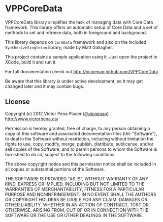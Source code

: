 # VPPCoreData 

VPPCoreData library simplifies the task of managing data with Core Data 
framework. This library offers an automatic setup of Core Data and a set of
methods to set and retrieve data, both in foreground and background.
 
This library depends on `CoreData` framework and also on the included 
`SynthesizeSingleton` library, made by Matt Gallagher.

This project contains a sample application using it. Just open the project in 
XCode, build it and run it. 

For full documentation check out 
http://vicpenap.github.com/VPPCoreData 

Be aware that this library is under active development, so it may get changed 
later and it may contain bugs.

## License 

Copyright (c) 2012 Víctor Pena Placer ([@vicpenap](http://www.twitter.com/vicpenap))
http://www.victorpena.es/


Permission is hereby granted, free of charge, to any person obtaining a copy of this software and associated documentation files (the "Software"), to deal in the Software without restriction, including without limitation the rights to use, copy, modify, merge, publish, distribute, sublicense, and/or sell copies of the Software, and to permit persons to whom the Software is furnished to do so, subject to the following conditions:

The above copyright notice and this permission notice shall be included in all copies or substantial portions of the Software.

THE SOFTWARE IS PROVIDED "AS IS", WITHOUT WARRANTY OF ANY KIND, EXPRESS OR IMPLIED, INCLUDING BUT NOT LIMITED TO THE WARRANTIES OF MERCHANTABILITY, FITNESS FOR A PARTICULAR PURPOSE AND NONINFRINGEMENT. IN NO EVENT SHALL THE AUTHORS OR COPYRIGHT HOLDERS BE LIABLE FOR ANY CLAIM, DAMAGES OR OTHER LIABILITY, WHETHER IN AN ACTION OF CONTRACT, TORT OR OTHERWISE, ARISING FROM, OUT OF OR IN CONNECTION WITH THE SOFTWARE OR THE USE OR OTHER DEALINGS IN THE SOFTWARE.

